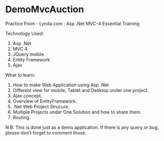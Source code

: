 # DemoMvcAuction
Practice From - Lynda.com : Asp .Net MVC-4 Essential Training

Technology Used: 
  1. Asp .Net
  2. MVC 4
  3. JQuery mobile
  4. Entity Framework
  5. Ajax

What to learn: 
  1. How to make Web Application using Asp .Net
  2. Different view for mobile, Tablet and Desktop under one project.
  3. Ajax concept.
  4. Overview of EntityFramework.
  5. .Net Web Project Strucure.
  6. Multiple Projects under One Solution and how to share them.
  7. Routing.
  
N.B: This is done just as a demo application. If there is any query or bug, please don't forget to comment those.
